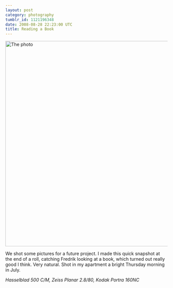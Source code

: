 ```yaml
---
layout: post
category: photography
tumblr_id: 1121196348
date: 2008-08-28 22:23:00 UTC
title: Reading a Book
---
```


<a href="http://flickr.com/photos/rsms/2806502959/"><img src="http://farm4.static.flickr.com/3215/2806502959_85c9e6d955_z.jpg" width="640" height="640" alt="The photo" /></a>

We shot some pictures for a future project. I made this quick snapshot at the end of a roll, catching Fredrik looking at a book, which turned out really good I think. Very natural. Shot in my apartment a bright Thursday morning in July.

*Hasselblad 500 C/M, Zeiss Planar 2.8/80, Kodak Portra 160NC*
